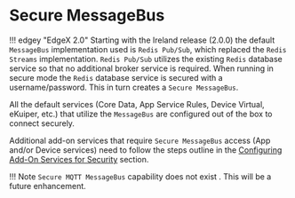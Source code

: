 # Secure MessageBus

!!! edgey "EdgeX 2.0"
    Starting with the Ireland release (2.0.0) the default `MessageBus` implementation used is `Redis Pub/Sub`, which replaced the `Redis Streams` implementation. `Redis Pub/Sub` utilizes the existing `Redis` database service so that no additional broker service is required. When running in secure mode the `Redis` database service is secured with a username/password. This in turn creates a `Secure MessageBus`.

All the default services (Core Data, App Service Rules, Device Virtual, eKuiper, etc.) that utilize the `MessageBus` are configured out of the box to connect securely.

Additional add-on services that require `Secure MessageBus` access (App and/or Device services) need to follow the steps outline in the [Configuring Add-On Services for Security](Ch-Configuring-Add-On-Services.md) section.

!!! Note
     `Secure MQTT MessageBus` capability does not exist . This will be a future enhancement.


